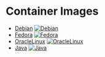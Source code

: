 # Container Images

* [Debian](debian) [![Debian](https://github.com/bromine0x23/container-images/actions/workflows/debian.yml/badge.svg)](https://github.com/bromine0x23/container-images/actions/workflows/debian.yml)
* [Fedora](fedora) [![Fedora](https://github.com/bromine0x23/container-images/actions/workflows/fedora.yml/badge.svg)](https://github.com/bromine0x23/container-images/actions/workflows/fedora.yml)
* [OracleLinux](oraclelinux) [![OracleLinux](https://github.com/bromine0x23/container-images/actions/workflows/oraclelinux.yml/badge.svg)](https://github.com/bromine0x23/container-images/actions/workflows/oraclelinux.yml)
* [Java](java) [![Java](https://github.com/bromine0x23/container-images/actions/workflows/java.yml/badge.svg)](https://github.com/bromine0x23/container-images/actions/workflows/java.yml)